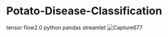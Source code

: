 # Potato-Disease-Classification
tensor flow2.0  python pandas streamlet
![Capture677](https://github.com/MuzammilArshad/Potato-Disease-Classification/assets/81909337/2c62e7a4-a218-40fc-adaf-6d9a1f7a5b95)
